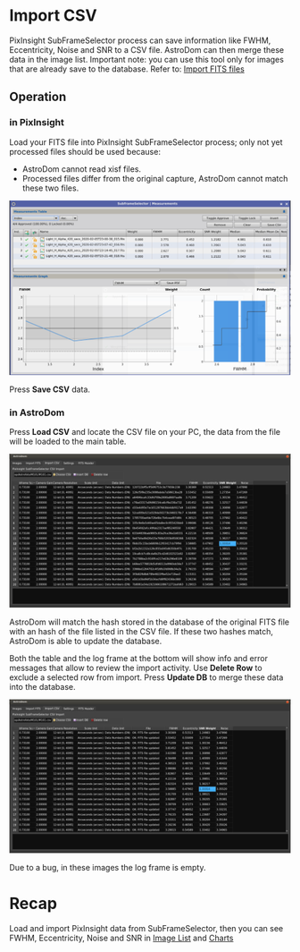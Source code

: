 # Import CSV
PixInsight SubFrameSelector process can save information like FWHM, Eccentricity, Noise and SNR to a CSV file.
AstroDom can then merge these data in the image list. 
Important note: you can use this tool only for images that are already save to the database. Refer to: [Import FITS files](importFits.md)

## Operation
### in **PixInsight**
Load your FITS file into PixInsight SubFrameSelector process; only not yet processed files should be used because:
- AstroDom cannot read xisf files.
- Processed files differ from the original capture, AstroDom cannot match these two files.

![PixInsight SubFrameSelector Process](importCsv1.png)
 
Press **Save  CSV** data.

### in **AstroDom**
Press **Load CSV** and locate the CSV file on your PC, the data from the file will be loaded to the main table.

![Loading CSVdata](importCsv3.png)

AstroDom will match the hash stored in the database of the original FITS file with an hash of the file listed in the CSV file. If these two hashes match, AstroDom is able to update the database. 

Both the table and the log frame at the bottom will show info and error messages that allow to review the import activity.
Use **Delete Row** to exclude a selected row from import. Press **Update DB** to merge these data into the database.

![Save CSV data](importCsv4.png)

Due to a bug, in these images the log frame is empty.

# Recap
Load and import PixInsight data from SubFrameSelector, then you can see FWHM, Eccentricity, Noise and SNR in  [Image List](imageList.md) and [Charts](chart.md)
